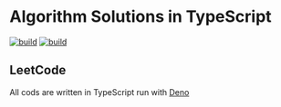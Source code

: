 # Algorithm Solutions in TypeScript
[![build](https://github.com/yukisato/algorithms/workflows/LeetCode/badge.svg)](https://github.com/yukisato/algorithms/actions?query=workflow%3ALeetCode)
[![build](https://github.com/yukisato/algorithms/workflows/etc/badge.svg)](https://github.com/yukisato/algorithms/actions?query=workflow%3Aetc)

## LeetCode
All cods are written in TypeScript run with [Deno](https://deno.land)

